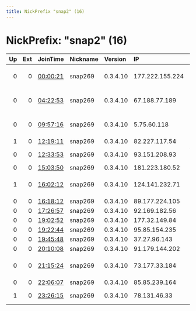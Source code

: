 ```yaml
---
title: NickPrefix "snap2" (16)
---
```


# NickPrefix: "snap2" (16)

|   Up |   Ext | JoinTime                                                                                            | Nickname   | Version   | IP              | AS                                     | CC   |   ORp |   Dirp | OS    | Contact   |   eFamMembers |
|-----:|------:|:----------------------------------------------------------------------------------------------------|:-----------|:----------|:----------------|:---------------------------------------|:-----|------:|-------:|:------|:----------|--------------:|
|    0 |     0 | [00:00:21](https://metrics.torproject.org/rs.html#details/4A5848D60EF545C7782E5C123D621B655A870067) | snap269    | 0.3.4.10  | 177.222.155.224 | Conect Turbo Provedor de Internet LTDA | br   | 43979 |      0 | Linux | None      |             1 |
|    0 |     0 | [04:22:53](https://metrics.torproject.org/rs.html#details/F5C3A48AF12A4BB3F0A690C82D0FCB3C0A090E24) | snap269    | 0.3.4.10  | 67.188.77.189   | Comcast Cable Communications, LLC      | us   | 42029 |      0 | Linux | None      |             1 |
|    0 |     0 | [09:57:16](https://metrics.torproject.org/rs.html#details/179A26EFB166F6CC3042A7BA13498764EDA7DB24) | snap269    | 0.3.4.10  | 5.75.60.118     | Iran Telecommunication Company PJS     | ir   | 37061 |      0 | Linux | None      |             1 |
|    1 |     0 | [12:19:11](https://metrics.torproject.org/rs.html#details/398F31C38CE3C0148E872CE752CC114EB56F8C3C) | snap269    | 0.3.4.10  | 82.227.117.54   | Free SAS                               | fr   | 36671 |      0 | Linux | None      |             1 |
|    0 |     0 | [12:33:53](https://metrics.torproject.org/rs.html#details/EB5661E8FF04A410F404B94547B405F362CCACA5) | snap269    | 0.3.4.10  | 93.151.208.93   | Vodafone Italia S.p.A.                 | it   | 44657 |      0 | Linux | None      |             1 |
|    0 |     0 | [15:03:50](https://metrics.torproject.org/rs.html#details/49C1E80F0CEAD0A23C7353C07A96CC15FD9E3D57) | snap269    | 0.3.4.10  | 181.223.180.52  | CLARO S.A.                             | br   | 45675 |      0 | Linux | None      |             1 |
|    1 |     0 | [16:02:12](https://metrics.torproject.org/rs.html#details/DB6CC07DD4E7AC0FAFD556C147A59BA9E575BDE5) | snap269    | 0.3.4.10  | 124.141.232.71  | Jupiter Telecommunication Co. Ltd      | jp   | 45945 |      0 | Linux | None      |             1 |
|    0 |     0 | [16:18:12](https://metrics.torproject.org/rs.html#details/908E3B1674DB32534079544B1736F3E473669E7C) | snap269    | 0.3.4.10  | 89.177.224.105  | Liberty Global B.V.                    | cz   | 36697 |      0 | Linux | None      |             1 |
|    0 |     0 | [17:26:57](https://metrics.torproject.org/rs.html#details/7E79D195139E32964F1DF866654CE4EB90C43EC8) | snap269    | 0.3.4.10  | 92.169.182.56   | Orange                                 | fr   | 45025 |      0 | Linux | None      |             1 |
|    0 |     0 | [19:02:52](https://metrics.torproject.org/rs.html#details/2F268E8692D693C484C30D9ABF519CC4EAE5A2B9) | snap269    | 0.3.4.10  | 177.32.149.84   | CLARO S.A.                             | br   | 45927 |      0 | Linux | None      |             1 |
|    0 |     0 | [19:22:44](https://metrics.torproject.org/rs.html#details/5998DF870B8DE3AB200267CA52BACB8D27B8B60A) | snap269    | 0.3.4.10  | 95.85.154.235   | Sat-Trakt D.O.O.                       | rs   | 35227 |      0 | Linux | None      |             1 |
|    0 |     0 | [19:45:48](https://metrics.torproject.org/rs.html#details/02267BF910796CE7DFB4DFDE785AB32F75E5A14B) | snap269    | 0.3.4.10  | 37.27.96.143    | Pars Online PJS                        | ir   | 34175 |      0 | Linux | None      |             1 |
|    0 |     0 | [20:10:08](https://metrics.torproject.org/rs.html#details/59FE4E9B254D99A1F816DC43FED40AA14A653E58) | snap269    | 0.3.4.10  | 91.179.144.202  | Proximus NV                            | be   | 43497 |      0 | Linux | None      |             1 |
|    0 |     0 | [21:15:24](https://metrics.torproject.org/rs.html#details/206E952F4C43692FEBCBB4F6ECB7FFC59D2B3877) | snap269    | 0.3.4.10  | 73.177.33.184   | Comcast Cable Communications, LLC      | us   | 36643 |      0 | Linux | None      |             1 |
|    0 |     0 | [22:06:07](https://metrics.torproject.org/rs.html#details/1F554CB15454AD9540702ED92797B6AE4C02305B) | snap269    | 0.3.4.10  | 85.85.239.164   | Euskaltel S.A.                         | es   | 33655 |      0 | Linux | None      |             1 |
|    1 |     0 | [23:26:15](https://metrics.torproject.org/rs.html#details/0A673024FB08A4A27CC80E006A988553F71F6B09) | snap269    | 0.3.4.10  | 78.131.46.33    | DIGI Tavkozlesi es Szolgaltato Kft.    | hu   | 32885 |      0 | Linux | None      |             1 |
